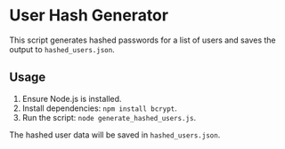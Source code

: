 # User Hash Generator

This script generates hashed passwords for a list of users and saves the output to `hashed_users.json`.

## Usage

1. Ensure Node.js is installed.
2. Install dependencies: `npm install bcrypt`.
3. Run the script: `node generate_hashed_users.js`.

The hashed user data will be saved in `hashed_users.json`.
